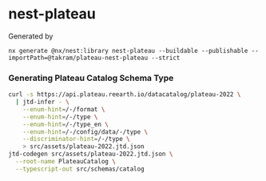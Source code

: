 # nest-plateau

Generated by

```
nx generate @nx/nest:library nest-plateau --buildable --publishable --importPath=@takram/plateau-nest-plateau --strict
```

### Generating Plateau Catalog Schema Type

```sh
curl -s https://api.plateau.reearth.io/datacatalog/plateau-2022 \
  | jtd-infer - \
    --enum-hint=/-/format \
    --enum-hint=/-/type \
    --enum-hint=/-/type_en \
    --enum-hint=/-/config/data/-/type \
    --discriminator-hint=/-/type \
    > src/assets/plateau-2022.jtd.json
jtd-codegen src/assets/plateau-2022.jtd.json \
  --root-name PlateauCatalog \
  --typescript-out src/schemas/catalog
```

